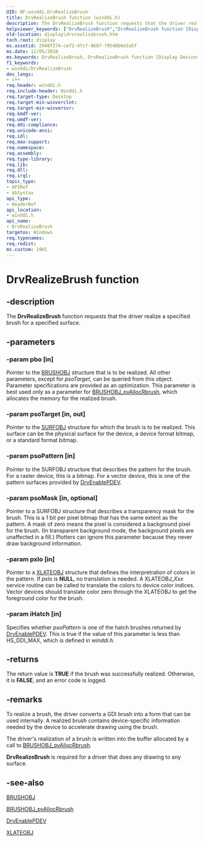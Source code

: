 ```yaml
---
UID: NF:winddi.DrvRealizeBrush
title: DrvRealizeBrush function (winddi.h)
description: The DrvRealizeBrush function requests that the driver realize a specified brush for a specified surface.helpviewer_keywords: ["DrvRealizeBrush","DrvRealizeBrush function [Display Devices]","ddifncs_efd25952-e672-493f-80e5-19edbac7df0e.xml","display.drvrealizebrush","winddi/DrvRealizeBrush"]
old-location: display\drvrealizebrush.htm
tech.root: display
ms.assetid: 2948f274-cef2-4fcf-9607-79540b6e5a5f
ms.date: 12/05/2018
ms.keywords: DrvRealizeBrush, DrvRealizeBrush function [Display Devices], ddifncs_efd25952-e672-493f-80e5-19edbac7df0e.xml, display.drvrealizebrush, winddi/DrvRealizeBrush
f1_keywords:
- winddi/DrvRealizeBrush
dev_langs:
- c++
req.header: winddi.h
req.include-header: Winddi.h
req.target-type: Desktop
req.target-min-winverclnt: 
req.target-min-winversvr: 
req.kmdf-ver: 
req.umdf-ver: 
req.ddi-compliance: 
req.unicode-ansi: 
req.idl: 
req.max-support: 
req.namespace: 
req.assembly: 
req.type-library: 
req.lib: 
req.dll: 
req.irql: 
topic_type:
- APIRef
- kbSyntax
api_type:
- HeaderDef
api_location:
- winddi.h
api_name:
- DrvRealizeBrush
targetos: Windows
req.typenames: 
req.redist: 
ms.custom: 19H1
---
```


# DrvRealizeBrush function


## -description


The <b>DrvRealizeBrush</b> function requests that the driver realize a specified brush for a specified surface.


## -parameters




### -param pbo [in]

Pointer to the <a href="https://docs.microsoft.com/windows/desktop/api/winddi/ns-winddi-brushobj">BRUSHOBJ</a> structure that is to be realized. All other parameters, except for <i>psoTarget</i>, can be queried from this object. Parameter specifications are provided as an optimization. This parameter is best used only as a parameter for <a href="https://docs.microsoft.com/windows/desktop/api/winddi/nf-winddi-brushobj_pvallocrbrush">BRUSHOBJ_pvAllocRbrush</a>, which allocates the memory for the realized brush.


### -param psoTarget [in, out]

Pointer to the <a href="https://docs.microsoft.com/windows/desktop/api/winddi/ns-winddi-surfobj">SURFOBJ</a> structure for which the brush is to be realized. This surface can be the physical surface for the device, a device format bitmap, or a standard format bitmap.


### -param psoPattern [in]

Pointer to the SURFOBJ structure that describes the pattern for the brush. For a raster device, this is a bitmap. For a vector device, this is one of the pattern surfaces provided by <a href="https://docs.microsoft.com/windows/desktop/api/winddi/nf-winddi-drvenablepdev">DrvEnablePDEV</a>.


### -param psoMask [in, optional]

Pointer to a SURFOBJ structure that describes a transparency mask for the brush. This is a 1 bit per pixel bitmap that has the same extent as the pattern. A mask of zero means the pixel is considered a background pixel for the brush. (In transparent background mode, the background pixels are unaffected in a fill.) Plotters can ignore this parameter because they never draw background information.


### -param pxlo [in]

Pointer to a <a href="https://docs.microsoft.com/windows/desktop/api/winddi/ns-winddi-xlateobj">XLATEOBJ</a> structure that defines the interpretration of colors in the pattern. If <i>pxlo</i> is <b>NULL</b>, no translation is needed. A XLATEOBJ_<i>Xxx</i> service routine can be called to translate the colors to device color indices. Vector devices should translate color zero through the XLATEOBJ to get the foreground color for the brush.


### -param iHatch [in]

Specifies whether <i>psoPattern</i> is one of the hatch brushes returned by <a href="https://docs.microsoft.com/windows/desktop/api/winddi/nf-winddi-drvenablepdev">DrvEnablePDEV</a>. This is true if the value of this parameter is less than HS_DDI_MAX, which is defined in <i>winddi.h</i>.


## -returns



The return value is <b>TRUE</b> if the brush was successfully realized. Otherwise, it is <b>FALSE</b>, and an error code is logged.




## -remarks



To realize a brush, the driver converts a GDI brush into a form that can be used internally. A realized brush contains device-specific information needed by the device to accelerate drawing using the brush.

The driver's realization of a brush is written into the buffer allocated by a call to <a href="https://docs.microsoft.com/windows/desktop/api/winddi/nf-winddi-brushobj_pvallocrbrush">BRUSHOBJ_pvAllocRbrush</a>.

<b>DrvRealizeBrush</b> is required for a driver that does any drawing to any surface.




## -see-also




<a href="https://docs.microsoft.com/windows/desktop/api/winddi/ns-winddi-brushobj">BRUSHOBJ</a>



<a href="https://docs.microsoft.com/windows/desktop/api/winddi/nf-winddi-brushobj_pvallocrbrush">BRUSHOBJ_pvAllocRbrush</a>



<a href="https://docs.microsoft.com/windows/desktop/api/winddi/nf-winddi-drvenablepdev">DrvEnablePDEV</a>



<a href="https://docs.microsoft.com/windows/desktop/api/winddi/ns-winddi-xlateobj">XLATEOBJ</a>
 

 

